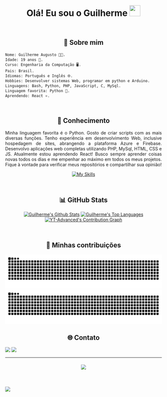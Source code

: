 <h1 align="center">Olá! Eu sou o Guilherme <img src="https://media.giphy.com/media/hvRJCLFzcasrR4ia7z/giphy.gif" width="35px" height="35px"></h1>
<br>

<h2 align="center"> 💬 Sobre mim</h2>



```
Nome: Guilherme Augusto 👨‍💻.
Idade: 19 anos 🎂.
Curso: Engenharia da Computação 🖥️.
Pais: Brasil.
Idiomas: Português e Inglês 🌐.
Hobbies: Desenvolver sistemas Web, programar em python e Arduino.
Linguagens: Bash, Python, PHP, JavaScript, C, MySql.
Linguagem favorita: Python 🐍.
Aprendendo: React ⚛️.

```

<br>
     
<div>
<h2 align="center">📖 Conhecimento</h2>
</div>
<div align = "center">
<p align = "justify">Minha linguagem favorita é o Python. Gosto de criar scripts com as mais diversas funções. Tenho experiência em desenvolvimento Web, inclusive hospedagem de sites, abrangendo a plataforma Azure e Firebase. Desenvolvo aplicações web completas utilizando PHP, MySql, HTML, CSS e JS. Atualmente estou aprendendo React! Busco sempre aprender coisas novas todos os dias e me empenhar ao máximo em todos os meus projetos. Fique à vontade para verificar meus repositórios e compartilhar sua opinião!<br></p>

<p align = "center">
     <a href="https://skillicons.dev">
        <img src="https://skillicons.dev/icons?i=bash,linux,git,github,azure,mysql,firebase,nodejs,py,c,php,html,css,js,bootstrap,tailwind,figma,arduino,&perline=9"alt="My Skills"/> 
    </a>
</p>
</div>
<br>

<h2 align = "center">📊 GitHub Stats</h2>
<div> 
<p align = "center">
  <a href="https://github.com/gui200428"><img alt="Guilherme's Github Stats" src="https://github-readme-stats.vercel.app/api?username=gui200428&theme=tokyonight&hide_border=false&include_all_commits=true&count_private=true" height="192px"/></a>
  <a href="https://github.com/gui200428"><img alt="Guilherme's Top Languages" src="https://github-readme-streak-stats.herokuapp.com/?user=gui200428&theme=tokyonight&hide_border=false" height="192px"/></a>
  <a href="https://github.com/gui200428"><img alt="YT-Advanced's Contribution Graph" src="https://github-readme-stats.vercel.app/api/top-langs/?username=gui200428&theme=tokyonight&hide_border=false&include_all_commits=true&count_private=true&layout=compact"  height="192px" /></a>
</p>
</div>
<br>
<h2 align="center">🐍 Minhas contribuições</h2>

![](https://raw.githubusercontent.com/gui200428/gui200428/output/github-contribution-grid-snake-dark.svg#gh-dark-mode-only)
![](https://raw.githubusercontent.com/gui200428/gui200428/output/github-contribution-grid-snake.svg#gh-light-mode-only)
<br>

<h2 align="center"> 🌐 Contato</h2>
<a href="https://discord.gg/gui200428"><img src="https://img.shields.io/badge/Discord-%237289DA.svg?logo=discord&logoColor=white"/></a>
<a href="https://instagram.com/gui200428"><img src="https://img.shields.io/badge/Instagram-%23E4405F.svg?logo=Instagram&logoColor=white"/></a>

<br/>
<hr/>

<h3 align="center">
    <img src="https://readme-typing-svg.herokuapp.com?font=REM&size=25&pause=1000&color=38bcad&center=true&vCenter=true&width=500&height=70&lines=Obrigado+por+ler!+%E2%9C%8C%EF%B8%8F;Entre+em+contato!+%F0%9F%98%81;Estou+sempre+dispon%C3%ADvel!;Bora+fazer+uma+parceria%3F+%F0%9F%A4%9D">
</h3>
<br><br>
<div>
  <img src="https://visitcount.itsvg.in/api?id=gui200428&label=Profile%20Views&color=3&pretty=true" />
</div>
<br>
